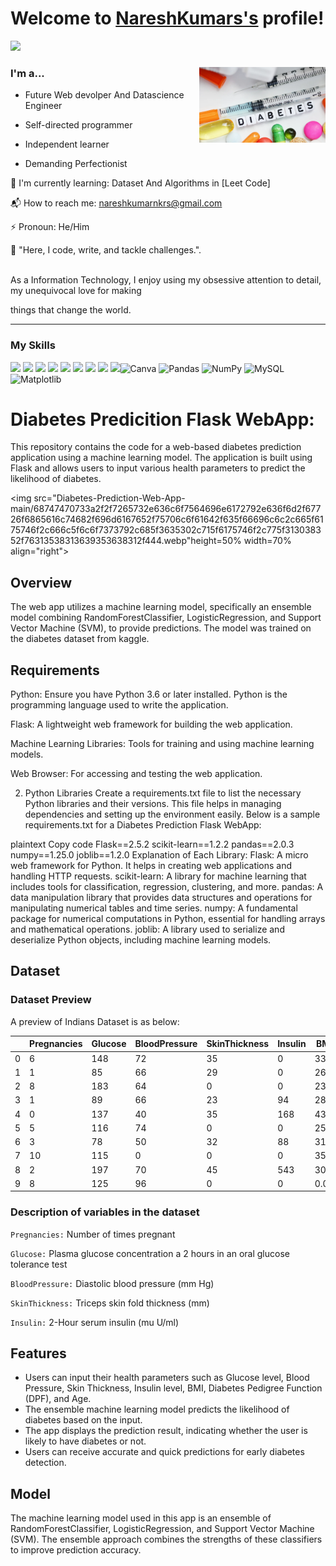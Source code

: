 # Welcome to [NareshKumars's](https://github.com/Nare5hkumars/) profile! <a href="https://github.com/Nare5hkumars/"> 

 
<img src="https://camo.githubusercontent.com/2366b34bb903c09617990fb5fff4622f3e941349e846ddb7e73df872a9d21233/68747470733a2f2f63646e2e6472696262626c652e636f6d2f75736572732f3733303730332f73637265656e73686f74732f363538313234332f6176656e746f2e676966" width="25px"></a>

 

### I'm a...   <img src="Diabetes-Prediction-Web-App-main/68747470733a2f2f7265732e636c6f7564696e6172792e636f6d2f67726f6865616c74682f696d6167652f75706c6f61642f635f66696c6c2c665f6175746f2c666c5f6c6f7373792c685f3635302c715f6175746f2c775f313038352f76313538313639353638312f444.webp" height=15% width=40% align="right">

 

* Future Web devolper And Datascience Engineer

* Self-directed programmer

* Independent learner

* Demanding Perfectionist

 
🌱 I'm currently learning: Dataset And Algorithms in [Leet Code]<br>

📬 How to reach me: [nareshkumarnkrs@gmail.com](mailto:nareshkumarnkrs@gmail.com)<br>

⚡ Pronoun: He/Him

💪 "Here, I code, write, and tackle challenges.".<br><br>

 As a Information Technology, I enjoy using my obsessive attention to detail, my unequivocal love for making

 things that change the world.

 

 

-------------------------------------------------------------------------------------------------------

### My Skills

<img src="https://img.shields.io/badge/-C-blue?style=for-the-badge&logo=c&logoColor=FFFFFF" height="30"> <img src="https://img.shields.io/badge/-C++-blue?style=for-the-badge&logo=c%2B%2B&logoColor=FFFFFF" height="30"> <img src="http://img.shields.io/badge/-Python-blue?style=for-the-badge&logo=python&logoColor=FFFFFF" height="30"> <img src="https://img.shields.io/badge/-Java-blue?style=for-the-badge&logo=openjdk&logoColor=white" height="30"> <img src="http://img.shields.io/badge/-PHP-blue?style=for-the-badge&logo=php&logoColor=FFFFFF" height="30"> <img src="http://img.shields.io/badge/-Machine%20Learning-blue?style=for-the-badge&logo=machine-learning&logoColor=FFFFFF" height="30"> <img src="http://img.shields.io/badge/-Deep%20Learning-blue?style=for-the-badge&logo=deep-learning&logoColor=FFFFFF" height="30"> <img src="http://img.shields.io/badge/-Computer%20Vision-blue?style=for-the-badge&logo=computer-vision&logoColor=FFFFFF" height="30"> <img src="http://img.shields.io/badge/-MySQL-blue?style=for-the-badge&logo=mysql&logoColor=FFFFFF" height="30">![Canva](https://img.shields.io/badge/Canva-%2300C4CC.svg?style=for-the-badge&logo=Canva&logoColor=white)  ![Pandas](https://img.shields.io/badge/pandas-%23150458.svg?style=for-the-badge&logo=pandas&logoColor=white) ![NumPy](https://img.shields.io/badge/numpy-%23013243.svg?style=for-the-badge&logo=numpy&logoColor=white) ![MySQL](https://img.shields.io/badge/mysql-%2300000f.svg?style=for-the-badge&logo=mysql&logoColor=white)![Matplotlib](https://img.shields.io/badge/Matplotlib-%23ffffff.svg?style=for-the-badge&logo=Matplotlib&logoColor=black)

 
# Diabetes Predicition Flask WebApp:

This repository contains the code for a web-based diabetes prediction application using a machine learning model. The application is built using Flask and allows users to input various health parameters to predict the likelihood of diabetes.<br>








<img src="Diabetes-Prediction-Web-App-main/68747470733a2f2f7265732e636c6f7564696e6172792e636f6d2f67726f6865616c74682f696d6167652f75706c6f61642f635f66696c6c2c665f6175746f2c666c5f6c6f7373792c685f3635302c715f6175746f2c775f313038352f76313538313639353638312f444.webp"height=50% width=70% align="right"><br>












## Overview

The web app utilizes a machine learning model, specifically an ensemble model combining RandomForestClassifier, LogisticRegression, and Support Vector Machine (SVM), to provide predictions. The model was trained on the diabetes dataset from kaggle.

## Requirements

Python: Ensure you have Python 3.6 or later installed. Python is the programming language used to write the application.

Flask: A lightweight web framework for building the web application.

Machine Learning Libraries: Tools for training and using machine learning models.

Web Browser: For accessing and testing the web application.

2. Python Libraries
Create a requirements.txt file to list the necessary Python libraries and their versions. This file helps in managing dependencies and setting up the environment easily. Below is a sample requirements.txt for a Diabetes Prediction Flask WebApp:

plaintext
Copy code
Flask==2.5.2
scikit-learn==1.2.2
pandas==2.0.3
numpy==1.25.0
joblib==1.2.0
Explanation of Each Library:
Flask: A micro web framework for Python. It helps in creating web applications and handling HTTP requests.
scikit-learn: A library for machine learning that includes tools for classification, regression, clustering, and more.
pandas: A data manipulation library that provides data structures and operations for manipulating numerical tables and time series.
numpy: A fundamental package for numerical computations in Python, essential for handling arrays and mathematical operations.
joblib: A library used to serialize and deserialize Python objects, including machine learning models.


## Dataset

<h3>Dataset Preview</h3><a id="3"></a>
A preview of Indians Dataset is as below:

| | Pregnancies | Glucose | BloodPressure | SkinThickness | Insulin |  BMI | DiabetesPedigreeFunction | Age | Outcome |
|-| ----------- | ------- | ------------- | ------------- | ------- | ---- | ------------------------ | --- | ------- |
|0|	          6	|     148 |            72 |            35 |       0 | 33.6 |                    0.627 |  50 |       1 |
|1|	          1	|      85 |            66 |            29 |       0 | 26.6 |                    0.351 |  31 |       0 |
|2|	          8	|     183 |            64 |             0 |       0 | 23.3 |                    0.672 |  32 |       1 |
|3|           1 |      89 |            66 |            23 |      94 | 28.1 |                    0.167 |  21 |       0 |
|4|	          0 |	  137 |            40 |            35 |     168 | 43.1 |                    2.288 |  33 |       1 |
|5|	          5 |	  116 |            74 |             0 |       0 | 25.6 |                    0.201 |  30 |       0 |
|6|	          3 |	   78 |            50 |            32 |      88 | 31.0 |                    0.248 |  26 |       1 |
|7|          10 |     115 |             0 |             0 |       0 | 35.3 |                    0.134 |  29 |       0 |
|8|           2 |     197 |            70 |            45 |     543 | 30.5 |                    0.158 |  53 |       1 |
|9|	          8 |     125 |            96 |             0 |       0 |  0.0 |                    0.232 |  54 |       1 |



<h3>Description of variables in the dataset</h3><a id="4"></a>

```Pregnancies:``` Number of times pregnant

```Glucose:``` Plasma glucose concentration a 2 hours in an oral glucose tolerance test

```BloodPressure:``` Diastolic blood pressure (mm Hg)

```SkinThickness:``` Triceps skin fold thickness (mm)

```Insulin:``` 2-Hour serum insulin (mu U/ml)

## Features

- Users can input their health parameters such as Glucose level, Blood Pressure, Skin Thickness, Insulin level, BMI, Diabetes Pedigree Function (DPF), and Age.
- The ensemble machine learning model predicts the likelihood of diabetes based on the input.
- The app displays the prediction result, indicating whether the user is likely to have diabetes or not.
- Users can receive accurate and quick predictions for early diabetes detection.

## Model

The machine learning model used in this app is an ensemble of RandomForestClassifier, LogisticRegression, and Support Vector Machine (SVM). The ensemble approach combines the strengths of these classifiers to improve prediction accuracy.


